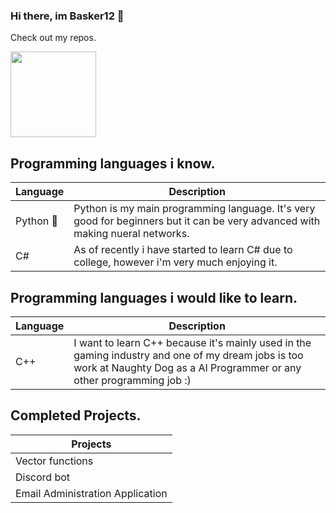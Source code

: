 ### Hi there, im Basker12 👋

Check out my repos.

   <img align="" height="137px" weight="500px" src="https://github-readme-stats.vercel.app/api/top-langs/?username=Basker12&langs_count=8&&hide_title=true&hide_border=true&layout=compact&bg_color=0,EEAECA,94BBE9&theme=graywhite"/>
</a>

Programming languages i know.
--------------------------------------------------------------------------------------------------------------------------------------------------------------------------------
| Language | Description |
| --- | --- |
| Python 🐍 | Python is my main programming language. It's very good for beginners but it can be very advanced with making nueral networks. |
| C# | As of recently i have started to learn C# due to college, however i'm very much enjoying it. |

Programming languages i would like to learn.
--------------------------------------------------------------------------------------------------------------------------------------------------------------------------------
| Language | Description |
| --- | --- |
| C++ | I want to learn C++ because it's mainly used in the gaming industry and one of my dream jobs is too work at Naughty Dog as a AI Programmer or any other programming job :) |

Completed Projects.
------------------------------------------------------------------------------------------------------------------------------------------------------------------------------
| Projects |
| --- |
| Vector functions |
| Discord bot |
| Email Administration Application |
